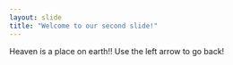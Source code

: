 ```yaml
---
layout: slide
title: "Welcome to our second slide!"
---
```

Heaven is a place on earth!!
Use the left arrow to go back!
